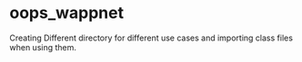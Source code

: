# oops_wappnet
Creating Different directory for different use cases and importing class files when using them.
